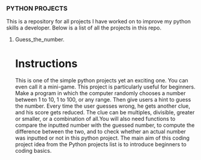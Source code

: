 ### PYTHON PROJECTS
This is a repository for all projects I have worked on to improve my python skills a developer.
Below is a list of all the projects in this repo.
1. Guess_the_number.
    # Instructions
    This is one of the simple python projects yet an exciting one. You can even call it a mini-game. This project is particularly useful for beginners. Make a program in which the computer randomly chooses a number between 1 to 10, 1 to 100, or any range. Then give users a hint to guess the number. Every time the user guesses wrong, he gets another clue, and his score gets reduced. The clue can be multiples, divisible, greater or smaller, or a combination of all.You will also need functions to compare the inputted number with the guessed number, to compute the difference between the two, and to check whether an actual number was inputted or not in this python project. The main aim of this coding project idea from the Python projects list is to introduce beginners to coding basics.